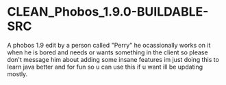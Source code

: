 # CLEAN_Phobos_1.9.0-BUILDABLE-SRC
A phobos 1.9 edit by a person called "Perry" he ocassionally works on it when he is bored and needs or wants something in the client so please don't message him about adding some insane features im just doing this to learn java better and for fun so u can use this if u want ill be updating mostly.
